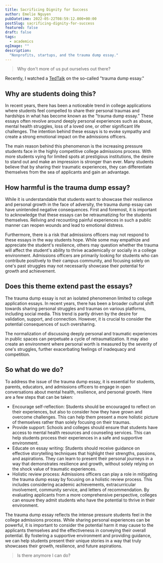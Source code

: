 ```yaml
---
title: Sacrificing Dignity for Success
author: Emelie Nguyen
pubDatetime: 2022-05-22T08:59:12.000+00:00
postSlug: sacrificing-dignity-for-success
featured: false
draft: false
tags:
  - academics
ogImage: ""
description:
  "Nonprofits, startups, and the trauma dump essay."
---
```


> Why don't more of us put ourselves out there?
> 
Recently, I watched a [TedTalk](https://youtu.be/MyD0m7JXgjA) on the so-called "trauma dump essay."

## Why are students doing this?

In recent years, there has been a noticeable trend in college applications where students feel compelled to share their personal traumas and hardships in what has become known as the "trauma dump essay." These essays often revolve around deeply personal experiences such as abuse, mental health struggles, loss of a loved one, or other significant life challenges. The intention behind these essays is to evoke sympathy and create a strong emotional impact on the admissions officers.

The main reason behind this phenomenon is the increasing pressure students face in the highly competitive college admissions process. With more students vying for limited spots at prestigious institutions, the desire to stand out and make an impression is stronger than ever. Many students believe that by sharing their traumatic experiences, they can differentiate themselves from the sea of applicants and gain an advantage.

## How harmful is the trauma dump essay?

While it is understandable that students want to showcase their resilience and personal growth in the face of adversity, the trauma dump essay can have unintended negative consequences. First and foremost, it is important to acknowledge that these essays can be retraumatizing for the students themselves. Reliving and recounting painful experiences in such a public manner can reopen wounds and lead to emotional distress.

Furthermore, there is a risk that admissions officers may not respond to these essays in the way students hope. While some may empathize and appreciate the student's resilience, others may question whether the trauma will affect the student's ability to thrive academically or socially in a college environment. Admissions officers are primarily looking for students who can contribute positively to their campus community, and focusing solely on one's past struggles may not necessarily showcase their potential for growth and achievement.

## Does this theme extend past the essays?

The trauma dump essay is not an isolated phenomenon limited to college application essays. In recent years, there has been a broader cultural shift towards sharing personal struggles and traumas on various platforms, including social media. This trend is partly driven by the desire for validation, support, and connection. However, it is crucial to consider the potential consequences of such oversharing.

The normalization of discussing deeply personal and traumatic experiences in public spaces can perpetuate a cycle of retraumatization. It may also create an environment where personal worth is measured by the severity of one's struggles, further exacerbating feelings of inadequacy and competition.

## So what do we do?

To address the issue of the trauma dump essay, it is essential for students, parents, educators, and admissions officers to engage in open conversations about mental health, resilience, and personal growth. Here are a few steps that can be taken:

- Encourage self-reflection: Students should be encouraged to reflect on their experiences, but also to consider how they have grown and overcome challenges. This can help them present a more holistic picture of themselves rather than solely focusing on their traumas.
-   Provide support: Schools and colleges should ensure that students have access to mental health resources and counseling services. This can help students process their experiences in a safe and supportive environment.
-   Educate on essay writing: Students should receive guidance on effective storytelling techniques that highlight their strengths, passions, and aspirations. They can learn to present their personal journeys in a way that demonstrates resilience and growth, without solely relying on the shock value of traumatic experiences.
-   Holistic review process: Admissions officers can play a role in mitigating the trauma dump essay by focusing on a holistic review process. This includes considering academic achievements, extracurricular involvement, community service, and letters of recommendation. By evaluating applicants from a more comprehensive perspective, colleges can ensure they admit students who have the potential to thrive in their environment.

The trauma dump essay reflects the intense pressure students feel in the college admissions process. While sharing personal experiences can be powerful, it is important to consider the potential harm it may cause to the applicants themselves and the effectiveness in conveying their overall potential. By fostering a supportive environment and providing guidance, we can help students present their unique stories in a way that truly showcases their growth, resilience, and future aspirations.

> Is there anymore I can do?
